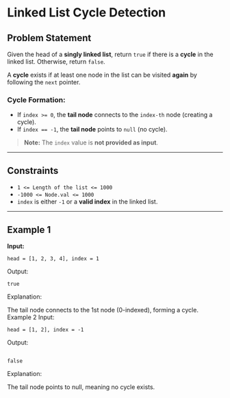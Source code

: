 # Linked List Cycle Detection

## Problem Statement

Given the head of a **singly linked list**, return `true` if there is a **cycle** in the linked list. Otherwise, return `false`.

A **cycle** exists if at least one node in the list can be visited **again** by following the `next` pointer.

### Cycle Formation:
- If `index >= 0`, the **tail node** connects to the `index-th` node (creating a cycle).
- If `index == -1`, the **tail node** points to `null` (no cycle).

> **Note:** The `index` value is **not provided as input**.

---

## Constraints

- `1 <= Length of the list <= 1000`
- `-1000 <= Node.val <= 1000`
- `index` is either `-1` or a **valid index** in the linked list.

---

## Example 1

**Input:**  
```
head = [1, 2, 3, 4], index = 1
```
Output:

```
true
```
Explanation:

The tail node connects to the 1st node (0-indexed), forming a cycle.
Example 2
Input:

```
head = [1, 2], index = -1
```
Output:

```

false
```
Explanation:

The tail node points to null, meaning no cycle exists.
